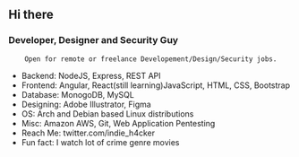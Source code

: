 ## Hi there


### Developer, Designer and Security Guy

        Open for remote or freelance Developement/Design/Security jobs.

- Backend: NodeJS, Express, REST API
- Frontend: Angular, React(still learning)JavaScript, HTML, CSS, Bootstrap
- Database: MonogoDB, MySQL
- Designing: Adobe Illustrator, Figma
- OS: Arch and Debian based Linux distributions
- Misc: Amazon AWS, Git, Web Application Pentesting
- Reach Me: twitter.com/indie_h4cker
- Fun fact: I watch lot of crime genre movies
